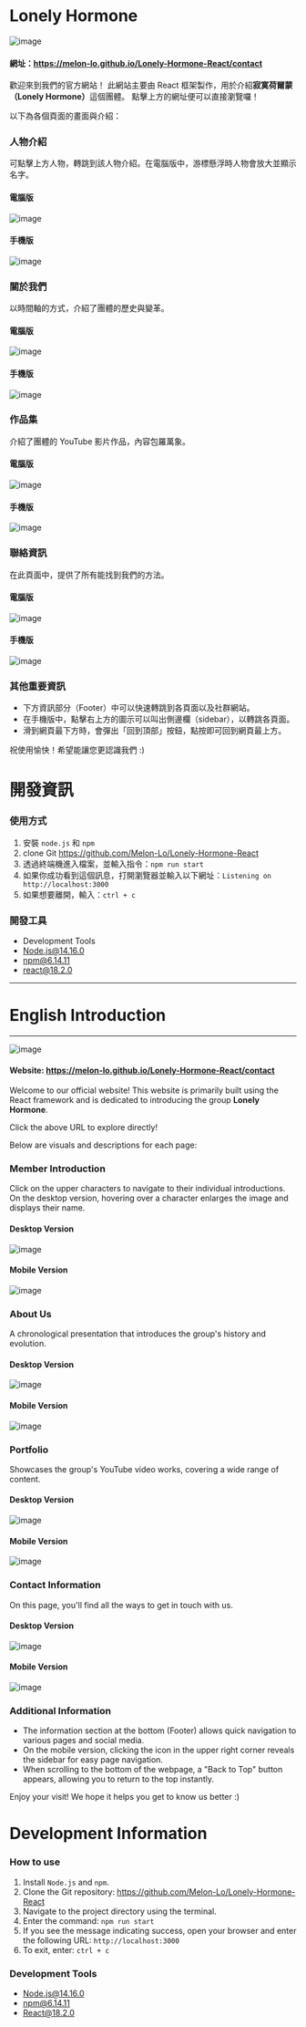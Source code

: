 # Lonely Hormone

![image](/src/assets/readme/desktop_main.png)

#### 網址：https://melon-lo.github.io/Lonely-Hormone-React/contact

歡迎來到我們的官方網站！
此網站主要由 React 框架製作，用於介紹<b>寂寞荷爾蒙（Lonely Hormone）</b>這個團體。
點擊上方的網址便可以直接瀏覽囉！

以下為各個頁面的畫面與介紹：

### 人物介紹

可點擊上方人物，轉跳到該人物介紹。在電腦版中，游標懸浮時人物會放大並顯示名字。

#### 電腦版

![image](/src/assets/readme/desktop_main.png)

#### 手機版

![image](/src/assets/readme/mobile_main.PNG)

### 關於我們

以時間軸的方式，介紹了團體的歷史與變革。

#### 電腦版

![image](/src/assets/readme/desktop_about.png)

#### 手機版

![image](/src/assets/readme/mobile_about.PNG)

### 作品集

介紹了團體的 YouTube 影片作品，內容包羅萬象。

#### 電腦版

![image](/src/assets/readme/desktop_portfolio.png)

#### 手機版

![image](/src/assets/readme/mobile_portfolio.PNG)

### 聯絡資訊

在此頁面中，提供了所有能找到我們的方法。

#### 電腦版

![image](/src/assets/readme/desktop_contact.png)

#### 手機版

![image](/src/assets/readme/mobile_contact.PNG)

### 其他重要資訊

- 下方資訊部分（Footer）中可以快速轉跳到各頁面以及社群網站。
- 在手機版中，點擊右上方的圖示可以叫出側邊欄（sidebar），以轉跳各頁面。
- 滑到網頁最下方時，會彈出「回到頂部」按鈕，點按即可回到網頁最上方。

祝使用愉快！希望能讓您更認識我們 :)

# 開發資訊

### 使用方式

1. 安裝 `node.js` 和 `npm`
2. clone Git https://github.com/Melon-Lo/Lonely-Hormone-React
3. 透過終端機進入檔案，並輸入指令：`npm run start`
4. 如果你成功看到這個訊息，打開瀏覽器並輸入以下網址：`Listening on http://localhost:3000`
5. 如果想要離開，輸入：`ctrl + c`

### 開發工具

- Development Tools
- Node.js@14.16.0
- npm@6.14.11
- react@18.2.0

---

# English Introduction

---

![image](/src/assets/readme/desktop_main.png)

#### Website: https://melon-lo.github.io/Lonely-Hormone-React/contact

Welcome to our official website! This website is primarily built using the React framework and is dedicated to introducing the group <b>Lonely Hormone</b>.

Click the above URL to explore directly!

Below are visuals and descriptions for each page:

### Member Introduction

Click on the upper characters to navigate to their individual introductions. On the desktop version, hovering over a character enlarges the image and displays their name.

#### Desktop Version

![image](/src/assets/readme/desktop_main.png)

#### Mobile Version

![image](/src/assets/readme/mobile_main.PNG)

### About Us

A chronological presentation that introduces the group's history and evolution.

#### Desktop Version

![image](/src/assets/readme/desktop_about.png)

#### Mobile Version

![image](/src/assets/readme/mobile_about.PNG)

### Portfolio

Showcases the group's YouTube video works, covering a wide range of content.

#### Desktop Version

![image](/src/assets/readme/desktop_portfolio.png)

#### Mobile Version

![image](/src/assets/readme/mobile_portfolio.PNG)

### Contact Information

On this page, you'll find all the ways to get in touch with us.

#### Desktop Version

![image](/src/assets/readme/desktop_contact.png)

#### Mobile Version

![image](/src/assets/readme/mobile_contact.PNG)

### Additional Information

- The information section at the bottom (Footer) allows quick navigation to various pages and social media.
- On the mobile version, clicking the icon in the upper right corner reveals the sidebar for easy page navigation.
- When scrolling to the bottom of the webpage, a "Back to Top" button appears, allowing you to return to the top instantly.

Enjoy your visit! We hope it helps you get to know us better :)

# Development Information

### How to use

1. Install `Node.js` and `npm`.
2. Clone the Git repository: https://github.com/Melon-Lo/Lonely-Hormone-React
3. Navigate to the project directory using the terminal.
4. Enter the command: `npm run start`
5. If you see the message indicating success, open your browser and enter the following URL: `http://localhost:3000`
6. To exit, enter: `ctrl + c`

### Development Tools

- Node.js@14.16.0
- npm@6.14.11
- React@18.2.0
